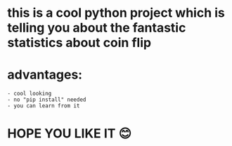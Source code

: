 # this is a cool python project which is telling you about the fantastic statistics about coin flip

# advantages:
    - cool looking
    - no "pip install" needed
    - you can learn from it

# HOPE YOU LIKE IT 😊